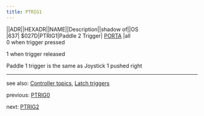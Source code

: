 ```yaml
---
title: PTRIG1
---
```

||ADR||HEXADR||NAME||Description||shadow of||OS  
|637| $027D|PTRIG1|Paddle 2 Trigger| [PORTA](../PORTA/index.md) |all  
0 when trigger pressed  
  
1 when trigger released  
  
Paddle 1 trigger is the same as Joystick 1 pushed right  
  
---
see also: [Controller topics](../Controller_topics/index.md), [Latch triggers](../GRACTL/index.md)  
  
  
previous: [PTRIG0](../PTRIG0/index.md)  
  
next: [PTRIG2](../PTRIG2/index.md)  
